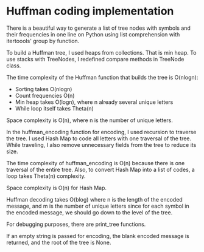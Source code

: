 # Huffman coding implementation
There is a beautiful way to generate a list of tree nodes with symbols and their frequencies in one line on Python using list comprehension with itertoools' group by function.

To build a Huffman tree, I used heaps from collections. That is min heap. To use stacks with TreeNodes, I redefined compare methods in TreeNode class.

The time complexity of the Huffman function that builds the tree is O(nlogn):
* Sorting takes O(nlogn)
* Count frequencies O(n)
* Min heap takes O(logn), where n already several unique letters
* While loop itself takes Theta(n)

Space complexity is O(n), where n is the number of unique letters.

In the huffman_encoding function for encoding, I used recursion to traverse the tree. I used Hash Map to code all letters with one traversal of the tree. While traveling, I also remove unnecessary fields from the tree to reduce its size.

The time complexity of huffman_encoding is O(n) because there is one traversal of the entire tree.
Also, to convert Hash Map into a list of codes, a loop takes Theta(n) complexity.

Space complexity is O(n) for Hash Map.

Huffman decoding takes O(blog) where n is the length of the encoded message, and m is the number of unique letters since for each symbol in the encoded message, we should go down to the level of the tree.

For debugging purposes, there are print_tree functions.

If an empty string is passed for encoding, the blank encoded message is returned, and the root of the tree is None.
